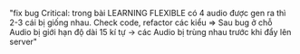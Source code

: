 "fix bug Critical: trong bài LEARNING FLEXIBLE có 4 audio được gen ra thì 2-3 cái bị giống nhau. Check code, refactor các kiểu => Sau bug ở chỗ Audio bị giới hạn độ dài 15 kí tự -> các Audio bị trùng nhau trước khi đẩy lên server"

